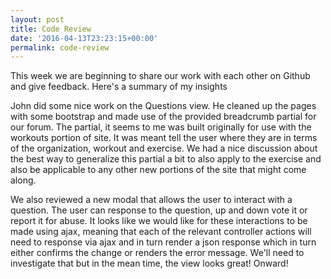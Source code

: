 ```yaml
---
layout: post
title: Code Review
date: '2016-04-13T23:23:15+00:00'
permalink: code-review
---
```

This week we are beginning to share our work with each other on Github and give feedback. Here's a summary of my insights

John did some nice work on the Questions view. He cleaned up the pages with some bootstrap and made use of the provided breadcrumb partial for our forum. The partial, it seems to me was built originally for use with the workouts portion of site. It was meant tell the user where they are in terms of the organization, workout and exercise. We had a nice discussion about the best way to generalize this partial a bit to also apply to the exercise and also be applicable to any other new portions of the site that might come along.

We also reviewed a new modal that allows the user to interact with a question. The user can response to the question, up and down vote it or report it for abuse. It looks like we would like for these interactions to be made using ajax, meaning that each of the relevant controller actions will need to response via ajax and in turn render a json response which in turn either confirms the change or renders the error message. We'll need to investigate that but in the mean time, the view looks great! Onward!
